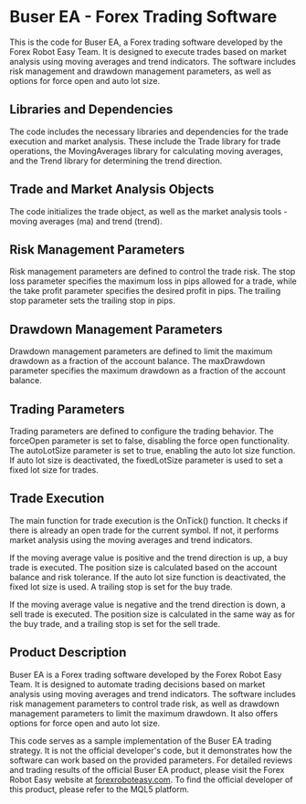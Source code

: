 # Buser EA - Forex Trading Software

This is the code for Buser EA, a Forex trading software developed by the Forex Robot Easy Team. It is designed to execute trades based on market analysis using moving averages and trend indicators. The software includes risk management and drawdown management parameters, as well as options for force open and auto lot size.

## Libraries and Dependencies

The code includes the necessary libraries and dependencies for the trade execution and market analysis. These include the Trade library for trade operations, the MovingAverages library for calculating moving averages, and the Trend library for determining the trend direction.

## Trade and Market Analysis Objects

The code initializes the trade object, as well as the market analysis tools - moving averages (ma) and trend (trend).

## Risk Management Parameters

Risk management parameters are defined to control the trade risk. The stop loss parameter specifies the maximum loss in pips allowed for a trade, while the take profit parameter specifies the desired profit in pips. The trailing stop parameter sets the trailing stop in pips.

## Drawdown Management Parameters

Drawdown management parameters are defined to limit the maximum drawdown as a fraction of the account balance. The maxDrawdown parameter specifies the maximum drawdown as a fraction of the account balance.

## Trading Parameters

Trading parameters are defined to configure the trading behavior. The forceOpen parameter is set to false, disabling the force open functionality. The autoLotSize parameter is set to true, enabling the auto lot size function. If auto lot size is deactivated, the fixedLotSize parameter is used to set a fixed lot size for trades.

## Trade Execution

The main function for trade execution is the OnTick() function. It checks if there is already an open trade for the current symbol. If not, it performs market analysis using the moving averages and trend indicators.

If the moving average value is positive and the trend direction is up, a buy trade is executed. The position size is calculated based on the account balance and risk tolerance. If the auto lot size function is deactivated, the fixed lot size is used. A trailing stop is set for the buy trade.

If the moving average value is negative and the trend direction is down, a sell trade is executed. The position size is calculated in the same way as for the buy trade, and a trailing stop is set for the sell trade.

## Product Description

Buser EA is a Forex trading software developed by the Forex Robot Easy Team. It is designed to automate trading decisions based on market analysis using moving averages and trend indicators. The software includes risk management parameters to control trade risk, as well as drawdown management parameters to limit the maximum drawdown. It also offers options for force open and auto lot size.

This code serves as a sample implementation of the Buser EA trading strategy. It is not the official developer's code, but it demonstrates how the software can work based on the provided parameters. For detailed reviews and trading results of the official Buser EA product, please visit the Forex Robot Easy website at [forexroboteasy.com](https://forexroboteasy.com/forex-robot-review/buser-ea-review-free-forex-software-with-advanced-analysis/). To find the official developer of this product, please refer to the MQL5 platform.
